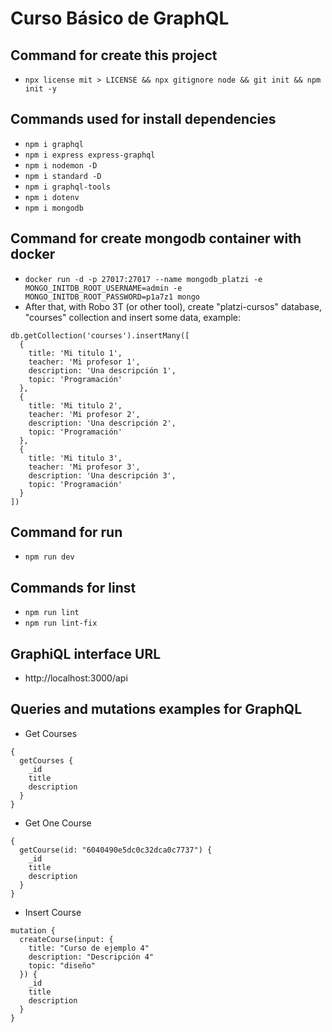 # Curso Básico de GraphQL

## Command for create this project
- `npx license mit > LICENSE && npx gitignore node && git init && npm init -y`

## Commands used for install dependencies
- `npm i graphql`
- `npm i express express-graphql`
- `npm i nodemon -D`
- `npm i standard -D`
- `npm i graphql-tools`
- `npm i dotenv`
- `npm i mongodb`

## Command for create mongodb container with docker
- `docker run -d -p 27017:27017 --name mongodb_platzi -e MONGO_INITDB_ROOT_USERNAME=admin -e MONGO_INITDB_ROOT_PASSWORD=p1a7z1 mongo`
- After that, with Robo 3T (or other tool), create "platzi-cursos" database, "courses" collection and insert some data, example:
```
db.getCollection('courses').insertMany([
  {
    title: 'Mi titulo 1',
    teacher: 'Mi profesor 1',
    description: 'Una descripción 1',
    topic: 'Programación'
  },
  {
    title: 'Mi titulo 2',
    teacher: 'Mi profesor 2',
    description: 'Una descripción 2',
    topic: 'Programación'
  },
  {
    title: 'Mi titulo 3',
    teacher: 'Mi profesor 3',
    description: 'Una descripción 3',
    topic: 'Programación'
  }
])
```

## Command for run
- `npm run dev`

## Commands for linst
- `npm run lint`
- `npm run lint-fix`

## GraphiQL interface URL
- http://localhost:3000/api

## Queries and mutations examples for GraphQL
- Get Courses
```
{
  getCourses {
    _id
    title
    description
  }
}
```

- Get One Course
```
{
  getCourse(id: "6040490e5dc0c32dca0c7737") {
    _id
    title
    description
  }
}
```

- Insert Course
```
mutation {
  createCourse(input: {
    title: "Curso de ejemplo 4"
    description: "Descripción 4"
    topic: "diseño"
  }) {
    _id
    title
    description
  }
}
```
